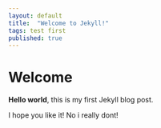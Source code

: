 ```yaml
---
layout: default
title:  "Welcome to Jekyll!"
tags: test first 
published: true
---
```


# Welcome

**Hello world**, this is my first Jekyll blog post.

I hope you like it! No i really dont!